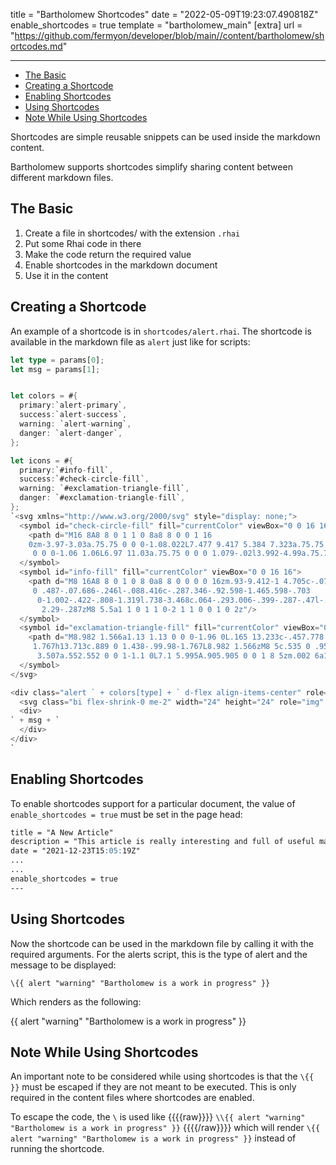 title = "Bartholomew Shortcodes"
date = "2022-05-09T19:23:07.490818Z"
enable_shortcodes = true
template = "bartholomew_main"
[extra]
url = "https://github.com/fermyon/developer/blob/main//content/bartholomew/shortcodes.md"

---
- [The Basic](#the-basic)
- [Creating a Shortcode](#creating-a-shortcode)
- [Enabling Shortcodes](#enabling-shortcodes)
- [Using Shortcodes](#using-shortcodes)
- [Note While Using Shortcodes](#note-while-using-shortcodes)

Shortcodes are simple reusable snippets can be used inside the markdown content.

Bartholomew supports shortcodes simplify sharing content between different markdown files. 

## The Basic

1. Create a file in shortcodes/ with the extension `.rhai`
2. Put some Rhai code in there
3. Make the code return the required value
4. Enable shortcodes in the markdown document
5. Use it in the content

## Creating a Shortcode

An example of a shortcode is in `shortcodes/alert.rhai`. The shortcode is available in the markdown file as `alert` just like for scripts:

<!-- @nocpy -->

```rust
let type = params[0];
let msg = params[1];


let colors = #{
  primary:`alert-primary`,
  success:`alert-success`,
  warning: `alert-warning`,
  danger: `alert-danger`,
};

let icons = #{
  primary:`#info-fill`,
  success:`#check-circle-fill`,
  warning: `#exclamation-triangle-fill`,
  danger: `#exclamation-triangle-fill`,
};
`<svg xmlns="http://www.w3.org/2000/svg" style="display: none;">
  <symbol id="check-circle-fill" fill="currentColor" viewBox="0 0 16 16">
    <path d="M16 8A8 8 0 1 1 0 8a8 8 0 0 1 16 
    0zm-3.97-3.03a.75.75 0 0 0-1.08.022L7.477 9.417 5.384 7.323a.75.75
     0 0 0-1.06 1.06L6.97 11.03a.75.75 0 0 0 1.079-.02l3.992-4.99a.75.75 0 0 0-.01-1.05z"/>
  </symbol>
  <symbol id="info-fill" fill="currentColor" viewBox="0 0 16 16">
    <path d="M8 16A8 8 0 1 0 8 0a8 8 0 0 0 0 16zm.93-9.412-1 4.705c-.07.34.029.533.304.533.194
     0 .487-.07.686-.246l-.088.416c-.287.346-.92.598-1.465.598-.703
      0-1.002-.422-.808-1.319l.738-3.468c.064-.293.006-.399-.287-.47l-.451-.081.082-.381
       2.29-.287zM8 5.5a1 1 0 1 1 0-2 1 1 0 0 1 0 2z"/>
  </symbol>
  <symbol id="exclamation-triangle-fill" fill="currentColor" viewBox="0 0 16 16">
    <path d="M8.982 1.566a1.13 1.13 0 0 0-1.96 0L.165 13.233c-.457.778.091 1.767.98
     1.767h13.713c.889 0 1.438-.99.98-1.767L8.982 1.566zM8 5c.535 0 .954.462.9.995l-.35
      3.507a.552.552 0 0 1-1.1 0L7.1 5.995A.905.905 0 0 1 8 5zm.002 6a1 1 0 1 1 0 2 1 1 0 0 1 0-2z"/>
  </symbol>
</svg>

<div class="alert ` + colors[type] + ` d-flex align-items-center" role="alert">
  <svg class="bi flex-shrink-0 me-2" width="24" height="24" role="img" aria-label="Info:"><use xlink:href="` + icons[type]  +`"/></svg>
  <div>
` + msg + `
  </div>
</div>
`
```

## Enabling Shortcodes

To enable shortcodes support for a particular document, the value of `enable_shortcodes = true` must be set in the page head:

<!-- @nocpy -->

```markdown
title = "A New Article"
description = "This article is really interesting and full of useful material."
date = "2021-12-23T15:05:19Z"
...
...
enable_shortcodes = true
---
```

## Using Shortcodes

Now the shortcode can be used in the markdown file by calling it with the required arguments. For the alerts script, this is the type of alert and the message to be displayed:

<!-- @nocpy -->

```
\{{ alert "warning" "Bartholomew is a work in progress" }}
```

Which renders as the following:

<!-- @nocpy -->

{{ alert "warning" "Bartholomew is a work in progress" }}

## Note While Using Shortcodes

An important note to be considered while using shortcodes is that the `\{{ }}` must be escaped if they are not meant to be executed. This is only required in the content files where shortcodes are enabled.

To escape the code, the `\` is used like 
{{{{raw}}}}
`\\{{ alert "warning" "Bartholomew is a work in progress" }}`
{{{{/raw}}}}
which will render `\{{ alert "warning" "Bartholomew is a work in progress" }}` instead of running the shortcode.
